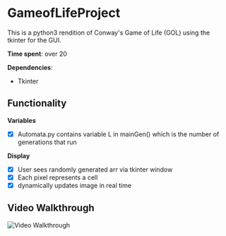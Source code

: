 # GameofLifeProject

This is a python3 rendition of Conway's Game of Life (GOL) using the tkinter for the GUI.

**Time spent**: over 20

**Dependencies**:
- Tkinter

## Functionality

**Variables**
- [x] Automata.py contains variable L in mainGen() which is the number of generations that run

**Display**
- [x] User sees randomly generated arr via tkinter window
- [x] Each pixel represents a cell
- [x] dynamically updates image in real time

## Video Walkthrough


<img src='http://g.recordit.co/OtIcwtERza.gif' title='Video Walkthrough' width='' alt='Video Walkthrough' />
